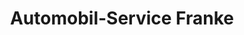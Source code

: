 ---
title: "Automobil-Service Franke"
url: /wertheim/automobil-service-franke/
shop: Autowerkstatt
---